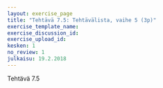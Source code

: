 ```yaml
---
layout: exercise_page
title: "Tehtävä 7.5: Tehtävälista, vaihe 5 (3p)"
exercise_template_name:
exercise_discussion_id:
exercise_upload_id:
kesken: 1
no_review: 1
julkaisu: 19.2.2018
---
```


Tehtävä 7.5

